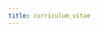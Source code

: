 ```yaml
---
title: curriculum_vitae
---
```

  <!-- Global site tag (gtag.js) - Google Analytics -->
<script async src="https://www.googletagmanager.com/gtag/js?id={{ .Site.Params.GoogleAnalyticsID}}"></script>
<script>
    window.dataLayer = window.dataLayer || [];
    function gtag() { dataLayer.push(arguments); }
    gtag('js', new Date());

    gtag('config', '{{ .Site.Params.GoogleAnalyticsID}}');
</script>
<!-- End of Global site tag (gtag.js) - Google Analytics -->
